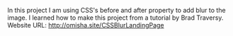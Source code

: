  In this project I am using CSS's before and after property to add blur to the image. I learned how to make this project from a tutorial by Brad Traversy.
 Website URL: http://omisha.site/CSSBlurLandingPage
